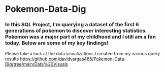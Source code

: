 # Pokemon-Data-Dig

### In this SQL Project, I'm querying a dataset of the first 6 generations of pokemon to discover interesting statistics. Pokemon was a major part of my childhood and I still am a fan today. Below are some of my key findings!

Please take a look at the data visualizations I created from my various query results <https://github.com/davidvargas485/Pokemon-Data-Dig/tree/main/Data%20Visuals>

